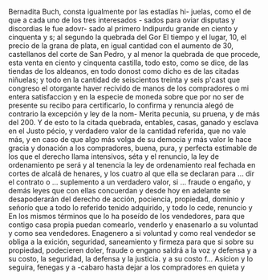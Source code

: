 Bernadita Buch, consta igualmente por las estadías hi-
juelas, como el de que a cada uno de los tres interesados - sados para oviar disputas y discordias le fue adovr- sado al primero Indipurdu grande en ciento y cinquenta y s; al segundo la quebrada del Gor
El tiempo y el lugar, 10, el precio de la grana de plata, en igual cantidad con el aumento de 30, castellanos del corte de San Pedro, y al menor la quebrada de que procede, esta venta en ciento y cinquenta castilla, todo esto, como se dice, de las tiendas de los aldeanos, en todo
donost como dicho es de las citadas niñuelas; y todo en la cantidad de seiscientos treinta y seis p'cast que congreso el otorgante haver recivido de manos de los compradores o mi entera satisfaccion y en la
especie de moneda sobre que por no ser de presente su recibo para certificarlo, lo confirma y renuncia alegó de contrario la excepción y ley de la nom-
Merita pecunia, su pruena, y de más del 200. Y de esto to la citada quebrada, entables, casas, ganado y esclava en el Justo pécio, y verdadero valor de la cantidad referida, que no vale más, y en caso de que algo más
volga de su democia y más valor le hace gracia y donación a los compradores, buena, pura, y perfecta
estimable de los que el derecho llama intensivos, séta y el renuncio, la ley de ordenamiento pe
será y al tenencia la ley de ordenamiento real fechada en cortes de alcalá de henares, y los cuatro al que ella se declaran para ... dir el contrato o ... suplemento a un verdadero valor, si ... fraude
o engaño, y demás leyes que con ellas concuerdan y desde hoy en adelante se desapoderarán del derecho de acción, pociencia, propiedad, dominio y señorío que a todo lo referido tenido adquirido, y todo lo cede, renuncio y
En los mismos términos que lo ha poseído de los vendedores, para que contigo casa propia puedan comearlo, venderlo y enasenarlo a su voluntad y como sea vendedores.
Enagenero a si voluntad y como real vendedor se obliga a la exición, seguridad, saneamiento y firmeza para que si sobre su propiedad, podecieren doler, fraude o engano saldrá a la voz y defensa y a su costo, la seguridad, la defensa y la justicia.
y a su costo f... Asícion y lo seguira, fenegas y a -cabaro hasta dejar a los compradores en quieta y
